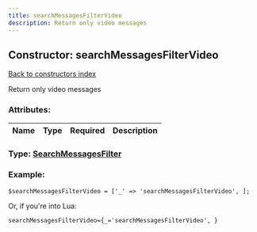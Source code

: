 ```yaml
---
title: searchMessagesFilterVideo
description: Return only video messages
---
```

## Constructor: searchMessagesFilterVideo  
[Back to constructors index](index.md)



Return only video messages

### Attributes:

| Name     |    Type       | Required | Description |
|----------|:-------------:|:--------:|------------:|



### Type: [SearchMessagesFilter](../types/SearchMessagesFilter.md)


### Example:

```
$searchMessagesFilterVideo = ['_' => 'searchMessagesFilterVideo', ];
```  

Or, if you're into Lua:  


```
searchMessagesFilterVideo={_='searchMessagesFilterVideo', }

```


